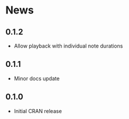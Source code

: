 # News

## 0.1.2

- Allow playback with individual note durations

## 0.1.1

- Minor docs update

## 0.1.0

- Initial CRAN release
